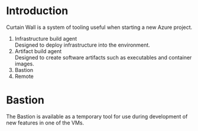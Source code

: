 # Introduction 
Curtain Wall is a system of tooling useful when starting a new Azure project.

1. Infrastructure build agent  
   Designed to deploy infrastructure into the environment.  
2. Artifact build agent  
   Designed to create software artifacts such as executables and container images.  
3. Bastion   
4. Remote  

# Bastion

The Bastion is available as a temporary tool for use during development of new features in one of the VMs.  
